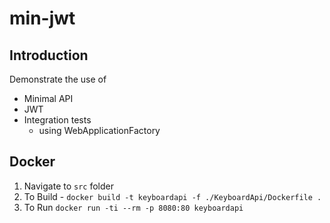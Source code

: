# min-jwt

## Introduction

Demonstrate the use of
- Minimal API
- JWT
- Integration tests
  - using WebApplicationFactory

## Docker
1. Navigate to `src` folder
2. To Build - `docker build -t keyboardapi -f ./KeyboardApi/Dockerfile .`
3. To Run `docker run -ti --rm -p 8080:80 keyboardapi`